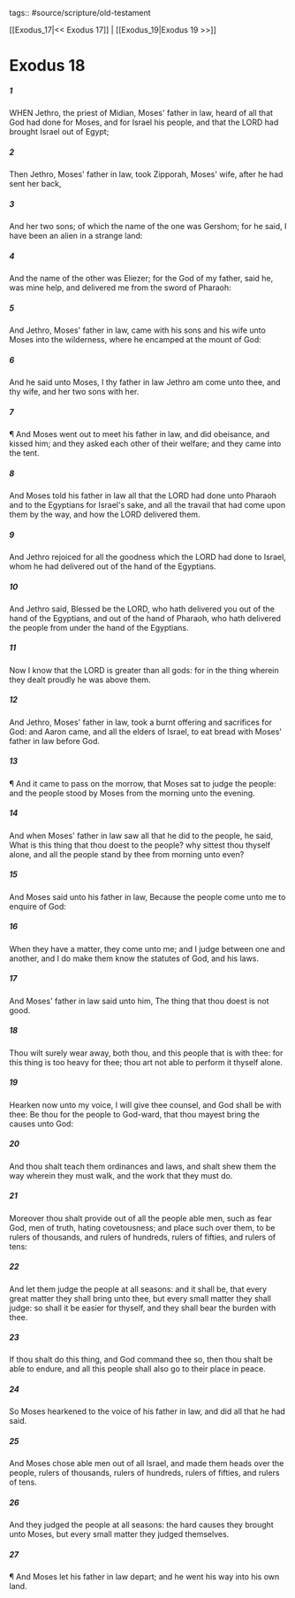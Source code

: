 tags:: #source/scripture/old-testament

[[Exodus_17|<< Exodus 17]] | [[Exodus_19|Exodus 19 >>]]

# Exodus 18

##### 1

WHEN Jethro, the priest of Midian, Moses' father in law, heard of all that God had done for Moses, and for Israel his people, and that the LORD had brought Israel out of Egypt;

##### 2

Then Jethro, Moses' father in law, took Zipporah, Moses' wife, after he had sent her back,

##### 3

And her two sons; of which the name of the one was Gershom; for he said, I have been an alien in a strange land:

##### 4

And the name of the other was Eliezer; for the God of my father, said he, was mine help, and delivered me from the sword of Pharaoh:

##### 5

And Jethro, Moses' father in law, came with his sons and his wife unto Moses into the wilderness, where he encamped at the mount of God:

##### 6

And he said unto Moses, I thy father in law Jethro am come unto thee, and thy wife, and her two sons with her.

##### 7

¶ And Moses went out to meet his father in law, and did obeisance, and kissed him; and they asked each other of their welfare; and they came into the tent.

##### 8

And Moses told his father in law all that the LORD had done unto Pharaoh and to the Egyptians for Israel's sake, and all the travail that had come upon them by the way, and how the LORD delivered them.

##### 9

And Jethro rejoiced for all the goodness which the LORD had done to Israel, whom he had delivered out of the hand of the Egyptians.

##### 10

And Jethro said, Blessed be the LORD, who hath delivered you out of the hand of the Egyptians, and out of the hand of Pharaoh, who hath delivered the people from under the hand of the Egyptians.

##### 11

Now I know that the LORD is greater than all gods: for in the thing wherein they dealt proudly he was above them.

##### 12

And Jethro, Moses' father in law, took a burnt offering and sacrifices for God: and Aaron came, and all the elders of Israel, to eat bread with Moses' father in law before God.

##### 13

¶ And it came to pass on the morrow, that Moses sat to judge the people: and the people stood by Moses from the morning unto the evening.

##### 14

And when Moses' father in law saw all that he did to the people, he said, What is this thing that thou doest to the people? why sittest thou thyself alone, and all the people stand by thee from morning unto even?

##### 15

And Moses said unto his father in law, Because the people come unto me to enquire of God:

##### 16

When they have a matter, they come unto me; and I judge between one and another, and I do make them know the statutes of God, and his laws.

##### 17

And Moses' father in law said unto him, The thing that thou doest is not good.

##### 18

Thou wilt surely wear away, both thou, and this people that is with thee: for this thing is too heavy for thee; thou art not able to perform it thyself alone.

##### 19

Hearken now unto my voice, I will give thee counsel, and God shall be with thee: Be thou for the people to God-ward, that thou mayest bring the causes unto God:

##### 20

And thou shalt teach them ordinances and laws, and shalt shew them the way wherein they must walk, and the work that they must do.

##### 21

Moreover thou shalt provide out of all the people able men, such as fear God, men of truth, hating covetousness; and place such over them, to be rulers of thousands, and rulers of hundreds, rulers of fifties, and rulers of tens:

##### 22

And let them judge the people at all seasons: and it shall be, that every great matter they shall bring unto thee, but every small matter they shall judge: so shall it be easier for thyself, and they shall bear the burden with thee.

##### 23

If thou shalt do this thing, and God command thee so, then thou shalt be able to endure, and all this people shall also go to their place in peace.

##### 24

So Moses hearkened to the voice of his father in law, and did all that he had said.

##### 25

And Moses chose able men out of all Israel, and made them heads over the people, rulers of thousands, rulers of hundreds, rulers of fifties, and rulers of tens.

##### 26

And they judged the people at all seasons: the hard causes they brought unto Moses, but every small matter they judged themselves.

##### 27

¶ And Moses let his father in law depart; and he went his way into his own land.
